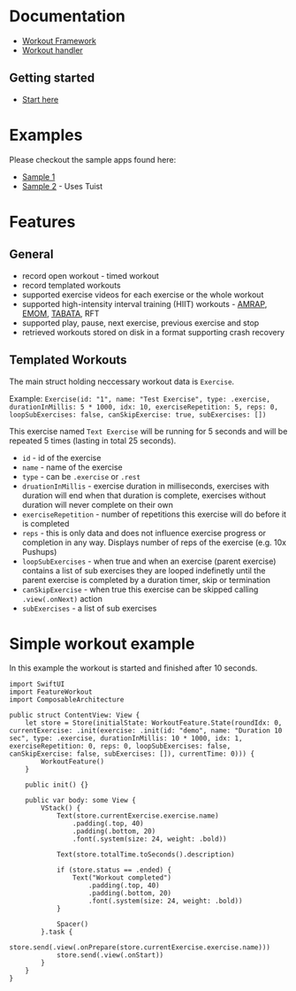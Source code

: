 # Documentation
- [Workout Framework](https://inovait.github.io/in-workout-tools/documentation/workoutframework/)
- [Workout handler](https://inovait.github.io/in-workout-tools/documentation/workoutframework/workouthandler)
## Getting started
- [Start here](https://inovait.github.io/in-workout-tools/documentation/workoutframework/gettingstarted)

# Examples
Please checkout the sample apps found here:
- [Sample 1](https://github.com/inovait/in-workout-tools/tree/main/Examples/Sample1)
- [Sample 2](https://github.com/inovait/in-workout-tools/tree/main/Examples/Sample2) - Uses Tuist

# Features

## General
- record open workout - timed workout
- record templated workouts
- supported exercise videos for each exercise or the whole workout
- supported high-intensity interval training (HIIT) workouts - [AMRAP](#https://athletics.fandom.com/wiki/AMRAP), [EMOM](#https://en.wiktionary.org/wiki/EMOM), [TABATA](#https://en.wiktionary.org/wiki/Tabata_method), RFT
- supported play, pause, next exercise, previous exercise and stop
- retrieved workouts stored on disk in a format supporting crash recovery

## Templated Workouts
The main struct holding neccessary workout data is `Exercise`.

Example:
`Exercise(id: "1", name: "Test Exercise", type: .exercise, durationInMillis: 5 * 1000, idx: 10, exerciseRepetition: 5, reps: 0, loopSubExercises: false, canSkipExercise: true, subExercises: [])`

This exercise named `Text Exercise` will be running for 5 seconds and will be repeated 5 times (lasting in total 25 seconds).

- `id` - id of the exercise
- `name` - name of the exercise
- `type` - can be `.exercise` or `.rest`
- `druationInMillis` - exercise duration in milliseconds, exercises with duration will end when that duration is complete, exercises without duration will never complete on their own
- `exerciseRepetition` - number of repetitions this exercise will do before it is completed
- `reps` - this is only data and does not influence exercise progress or completion in any way. Displays number of reps of the exercise (e.g. 10x Pushups)
- `loopSubExercises` - when true and when an exercise (parent exercise) contains a list of sub exercises they are looped indefinetly until the parent exercise is completed by a duration timer, skip or termination
- `canSkipExercise` - when true this exercise can be skipped calling `.view(.onNext)` action
- `subExercises` - a list of sub exercises
  
# Simple workout example
In this example the workout is started and finished after 10 seconds.

```
import SwiftUI
import FeatureWorkout
import ComposableArchitecture

public struct ContentView: View {
    let store = Store(initialState: WorkoutFeature.State(roundIdx: 0, currentExercise: .init(exercise: .init(id: "demo", name: "Duration 10 sec", type: .exercise, durationInMillis: 10 * 1000, idx: 1, exerciseRepetition: 0, reps: 0, loopSubExercises: false, canSkipExercise: false, subExercises: []), currentTime: 0))) {
        WorkoutFeature()
    }
    
    public init() {}

    public var body: some View {
        VStack() {
            Text(store.currentExercise.exercise.name)
                .padding(.top, 40)
                .padding(.bottom, 20)
                .font(.system(size: 24, weight: .bold))
            
            Text(store.totalTime.toSeconds().description)
            
            if (store.status == .ended) {
                Text("Workout completed")
                    .padding(.top, 40)
                    .padding(.bottom, 20)
                    .font(.system(size: 24, weight: .bold))
            }
            
            Spacer()
        }.task {
            store.send(.view(.onPrepare(store.currentExercise.exercise.name)))
            store.send(.view(.onStart))
        }
    }
}
```

